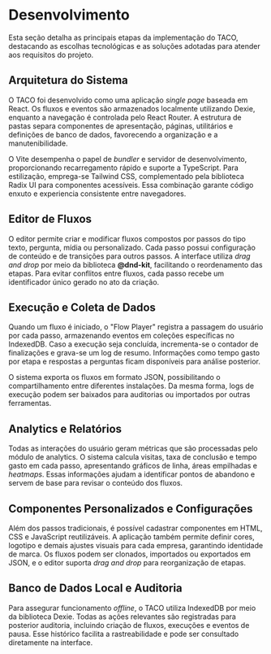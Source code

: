 # Desenvolvimento

Esta seção detalha as principais etapas da implementação do TACO, destacando as escolhas tecnológicas e as soluções adotadas para atender aos requisitos do projeto.

## Arquitetura do Sistema

O TACO foi desenvolvido como uma aplicação _single page_ baseada em React. Os fluxos e eventos são armazenados localmente utilizando Dexie, enquanto a navegação é controlada pelo React Router. A estrutura de pastas separa componentes de apresentação, páginas, utilitários e definições de banco de dados, favorecendo a organização e a manutenibilidade.

O Vite desempenha o papel de _bundler_ e servidor de desenvolvimento, proporcionando recarregamento rápido e suporte a TypeScript. Para estilização, emprega-se Tailwind CSS, complementado pela biblioteca Radix UI para componentes acessíveis. Essa combinação garante código enxuto e experiencia consistente entre navegadores.

## Editor de Fluxos

O editor permite criar e modificar fluxos compostos por passos do tipo texto, pergunta, mídia ou personalizado. Cada passo possui configuração de conteúdo e de transições para outros passos. A interface utiliza _drag and drop_ por meio da biblioteca **@dnd-kit**, facilitando o reordenamento das etapas. Para evitar conflitos entre fluxos, cada passo recebe um identificador único gerado no ato da criação.

## Execução e Coleta de Dados

Quando um fluxo é iniciado, o "Flow Player" registra a passagem do usuário por cada passo, armazenando eventos em coleções específicas no IndexedDB. Caso a execução seja concluída, incrementa-se o contador de finalizações e grava-se um log de resumo. Informações como tempo gasto por etapa e respostas a perguntas ficam disponíveis para análise posterior.

O sistema exporta os fluxos em formato JSON, possibilitando o compartilhamento entre diferentes instalações. Da mesma forma, logs de execução podem ser baixados para auditorias ou importados por outras ferramentas.

## Analytics e Relatórios

Todas as interações do usuário geram métricas que são processadas pelo módulo de analytics. O sistema calcula visitas, taxa de conclusão e tempo gasto em cada passo, apresentando gráficos de linha, áreas empilhadas e _heatmaps_. Essas informações ajudam a identificar pontos de abandono e servem de base para revisar o conteúdo dos fluxos.

## Componentes Personalizados e Configurações

Além dos passos tradicionais, é possível cadastrar componentes em HTML, CSS e JavaScript reutilizáveis. A aplicação também permite definir cores, logotipo e demais ajustes visuais para cada empresa, garantindo identidade de marca. Os fluxos podem ser clonados, importados ou exportados em JSON, e o editor suporta _drag and drop_ para reorganização de etapas.

## Banco de Dados Local e Auditoria

Para assegurar funcionamento _offline_, o TACO utiliza IndexedDB por meio da biblioteca Dexie. Todas as ações relevantes são registradas para posterior auditoria, incluindo criação de fluxos, execuções e eventos de pausa. Esse histórico facilita a rastreabilidade e pode ser consultado diretamente na interface.
